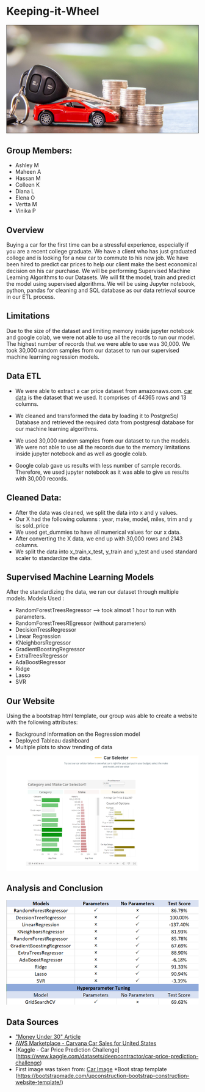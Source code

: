 # Keeping-it-Wheel
![Car](Images/BuyingaCar.png)

## Group Members:
* Ashley M
* Maheen A
* Hassan M
* Colleen K
* Diana L
* Elena O
* Vertta M
* Vinika P

## Overview
Buying a car for the first time can be a stressful experience, especially if you are a recent college graduate. We have a client who has just graduated college and is looking for a new car to commute to his new job. We have been hired to predict car prices to help our client make the best economical decision on his car purchase. We will be performing Supervised Machine Learning Algorithms to our Datasets. We will fit the model, train and predict the model using supervised algorithms. We will be using Jupyter notebook, python, pandas for cleaning and SQL database as our data retrieval source in our ETL process.

## Limitations 
Due to the size of the dataset and limiting memory inside jupyter notebook and google colab, we were not able to use all the records to run our model. The highest number of records that we were able to use was 30,000. We took 30,000 random samples from our dataset to run our supervised machine learning regression models.

## Data ETL
* We were able to extract a car price dataset from amazonaws.com. [car data](https://aws.amazon.com/marketplace/pp/prodview-y77x3t6zisn4w?sr=0-2&ref_=beagle&applicationId=AWSMPContessa#dataSets) is the dataset that we used. It comprises of 44365 rows and 13 columns.

* We cleaned and transformed the data by loading it to PostgreSql Database and retrieved the required data from postgresql database for our machine learning algorithms.

* We used 30,000 random samples from our dataset to run the models. We were not able to use all the records due to the memory limitations inside jupyter notebook and as well as google colab. 

* Google colab gave us results with less number of sample records. Therefore, we used jupyter notebook as it was able to give us results with 30,000 records.


## Cleaned Data:

* After the data was cleaned, we split the data into x and y values. 
* Our X had the following columns : year, make, model, miles, trim and y is: sold_price
* We used get_dummies to have all numerical values for our x data. 
* After converting the X data, we end up with 30,000 rows and 2143 columns.  
* We split the data into x_train,x_test, y_train and y_test and used standard scaler to standardize the data. 

## Supervised Machine Learning Models 

After the standardizing the data, we ran our dataset through multiple models. Models Used :
* RandomForestTreesRegressor --> took almost 1 hour to run with parameters. 
* RandomForestTreesREgressor (without parameters)
* DecisionTressRegressor
* Linear Regression
* KNeighborsRegressor
* GradientBoostingRegressor
* ExtraTreesRegressor
* AdaBoostRegressor
* Ridge
* Lasso
* SVR


## Our Website 
Using the a bootstrap html template, our group was able to create a website with the following attributes:
* Background information on the Regression model
* Deployed Tableau dashboard
* Multiple plots to show trending of data

![Tableau](Images/tableaudashboard.png)


## Analysis and Conclusion
![Image](Images/TableofMLModels.png)


## Data Sources
* ["Money Under 30" Article](https://www.moneyunder30.com/how-much-car-can-you-afford)
* [AWS Marketplace - Carvana Car Sales for United States](https://aws.amazon.com/marketplace/pp/prodview-y77x3t6zisn4w?sr=0-2&ref_=beagle&applicationId=AWSMPContessa#offers)
* [Kaggle - Car Price Prediction Challenge] (https://www.kaggle.com/datasets/deepcontractor/car-price-prediction-challenge)
* First image was taken from: [Car Image](https://plungedindebt.com/wp-content/uploads/2019/08/Leasing-A-Car.jpg)
*Boot strap template (https://bootstrapmade.com/upconstruction-bootstrap-construction-website-template/)

